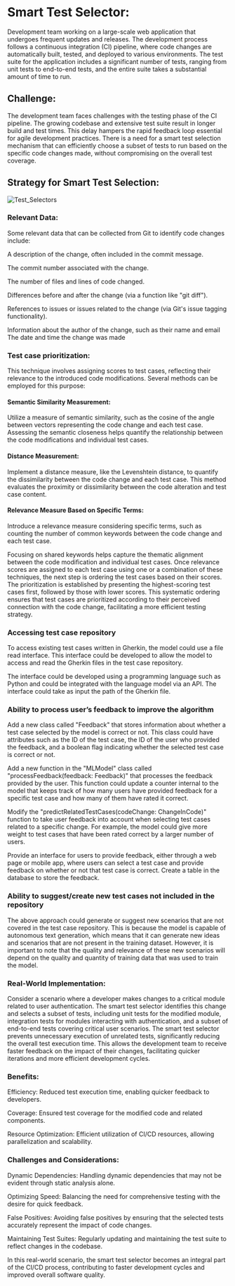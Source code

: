 # Smart Test Selector:

Development team working on a large-scale web application that undergoes frequent updates and releases. 
The development process follows a continuous integration (CI) pipeline, where code changes are automatically built, tested, and deployed to various environments.
The test suite for the application includes a significant number of tests, ranging from unit tests to end-to-end tests, and the entire suite takes a substantial amount of time to run.

## Challenge:
The development team faces challenges with the testing phase of the CI pipeline. 
The growing codebase and extensive test suite result in longer build and test times. 
This delay hampers the rapid feedback loop essential for agile development practices. 
There is a need for a smart test selection mechanism that can efficiently choose a subset of tests to run based on the specific code changes made,
without compromising on the overall test coverage.

## Strategy for Smart Test Selection:
![Test_Selectors](https://github.com/Sandara-Git/Defect_Predict/assets/140485221/310e357b-1c2e-4908-81fb-091f2eb2547e)



### Relevant Data:
Some relevant data that can be collected from Git to identify code changes include:

A description of the change, often included in the commit message.

The commit number associated with the change.

The number of files and lines of code changed.

Differences before and after the change (via a function like "git diff").

References to issues or issues related to the change (via Git's issue tagging functionality).

Information about the author of the change, such as their name and email
The date and time the change was made

### Test case prioritization:
This technique involves assigning scores to test cases, reflecting their relevance to the introduced code modifications. Several methods can be employed for this purpose:

#### Semantic Similarity Measurement:

Utilize a measure of semantic similarity, such as the cosine of the angle between vectors representing the code change and each test case.
Assessing the semantic closeness helps quantify the relationship between the code modifications and individual test cases.

#### Distance Measurement:

Implement a distance measure, like the Levenshtein distance, to quantify the dissimilarity between the code change and each test case.
This method evaluates the proximity or dissimilarity between the code alteration and test case content.

#### Relevance Measure Based on Specific Terms:

Introduce a relevance measure considering specific terms, such as counting the number of common keywords between the code change and each test case.

Focusing on shared keywords helps capture the thematic alignment between the code modification and individual test cases.
Once relevance scores are assigned to each test case using one or a combination of these techniques, the next step is ordering the test cases based on their scores. The prioritization is established by presenting the highest-scoring test cases first, followed by those with lower scores. This systematic ordering ensures that test cases are prioritized according to their perceived connection with the code change, facilitating a more efficient testing strategy.

### Accessing test case repository
To access existing test cases written in Gherkin, the model could use a file read interface. This interface could be developed to allow the model to access and read the Gherkin files in the test case repository.

The interface could be developed using a programming language such as Python and could be integrated with the language model via an API. The interface could take as input the path of the Gherkin file.

### Ability to process user’s feedback to improve the algorithm 

Add a new class called "Feedback" that stores information about whether a test case selected by the model is correct or not. This class could have attributes such as the ID of the test case, the ID of the user who provided the feedback, and a boolean flag indicating whether the selected test case is correct or not.

Add a new function in the "MLModel" class called "processFeedback(feedback: Feedback)" that processes the feedback provided by the user. This function could update a counter internal to the model that keeps track of how many users have provided feedback for a specific test case and how many of them have rated it correct.

Modify the "predictRelatedTestCases(codeChange: ChangeInCode)" function to take user feedback into account when selecting test cases related to a specific change. For example, the model could give more weight to test cases that have been rated correct by a larger number of users.

Provide an interface for users to provide feedback, either through a web page or mobile app, where users can select a test case and provide feedback on whether or not that test case is correct.
Create a table in the database to store the feedback.

### Ability to suggest/create new test cases not included in the repository
The above approach could generate or suggest new scenarios that are not covered in the test case repository. 
This is because the model is capable of autonomous text generation, which means that it can generate new ideas and scenarios that are not present in the training dataset. However, it is important to note that the quality and relevance of these new scenarios will depend on the quality and quantity of training data that was used to train the model.

### Real-World Implementation:
Consider a scenario where a developer makes changes to a critical module related to user authentication. 
The smart test selector identifies this change and selects a subset of tests, including unit tests for the modified module, 
integration tests for modules interacting with authentication, and a subset of end-to-end tests covering critical user scenarios.
The smart test selector prevents unnecessary execution of unrelated tests, significantly reducing the overall test execution time. 
This allows the development team to receive faster feedback on the impact of their changes, facilitating quicker iterations and more efficient development cycles.
### Benefits:

Efficiency: Reduced test execution time, enabling quicker feedback to developers.

Coverage: Ensured test coverage for the modified code and related components.

Resource Optimization: Efficient utilization of CI/CD resources, allowing parallelization and scalability.

### Challenges and Considerations:

Dynamic Dependencies: Handling dynamic dependencies that may not be evident through static analysis alone.

Optimizing Speed: Balancing the need for comprehensive testing with the desire for quick feedback.

False Positives: Avoiding false positives by ensuring that the selected tests accurately represent the impact of code changes.

Maintaining Test Suites: Regularly updating and maintaining the test suite to reflect changes in the codebase.

In this real-world scenario, the smart test selector becomes an integral part of the CI/CD process, contributing to faster development cycles and improved overall software quality.
